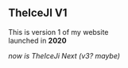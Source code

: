 ## TheIceJI V1

This is version 1 of my website <br>
launched in **2020**

*now is TheIceJi Next (v3? maybe)*
